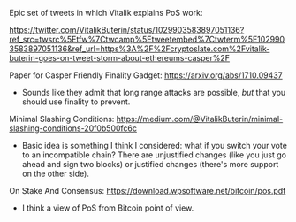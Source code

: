 Epic set of tweets in which Vitalik explains PoS work:

https://twitter.com/VitalikButerin/status/1029903583897051136?ref_src=twsrc%5Etfw%7Ctwcamp%5Etweetembed%7Ctwterm%5E1029903583897051136&ref_url=https%3A%2F%2Fcryptoslate.com%2Fvitalik-buterin-goes-on-tweet-storm-about-ethereums-casper%2F

Paper for Casper Friendly Finality Gadget: https://arxiv.org/abs/1710.09437

* Sounds like they admit that long range attacks are possible, *but*
  that you should use finality to prevent.

Minimal Slashing Conditions: https://medium.com/@VitalikButerin/minimal-slashing-conditions-20f0b500fc6c

* Basic idea is something I think I considered: what if you switch
  your vote to an incompatible chain? There are unjustified changes
  (like you just go ahead and sign two blocks) or justified changes
  (there's more support on the other side).

On Stake And Consensus: https://download.wpsoftware.net/bitcoin/pos.pdf

* I think a view of PoS from Bitcoin point of view.
